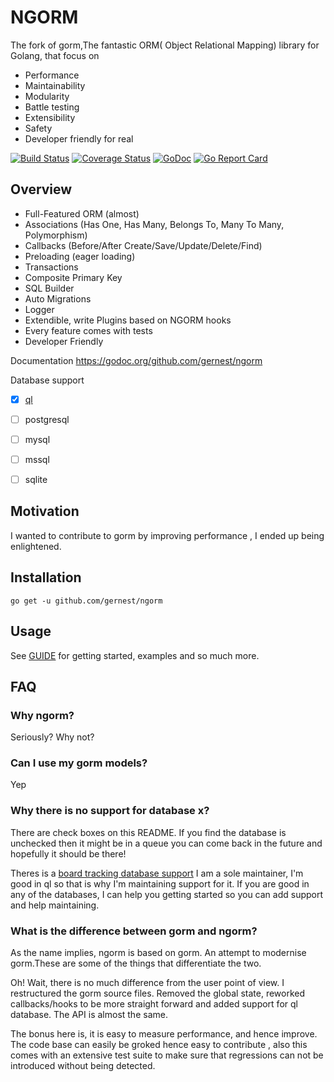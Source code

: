 # NGORM

 The fork of gorm,The fantastic ORM( Object Relational Mapping) library for Golang, that focus on

* Performance
* Maintainability
* Modularity
* Battle testing
* Extensibility
* Safety
* Developer friendly for real

[![Build Status](https://travis-ci.org/gernest/ngorm.svg?branch=master)](https://travis-ci.org/gernest/ngorm) [![Coverage Status](https://coveralls.io/repos/github/gernest/ngorm/badge.svg?branch=master)](https://coveralls.io/github/gernest/ngorm?branch=master) [![GoDoc](https://godoc.org/github.com/gernest/ngorm?status.svg)](https://godoc.org/github.com/gernest/ngorm) [![Go Report Card](https://goreportcard.com/badge/github.com/gernest/ngorm)](https://goreportcard.com/report/github.com/gernest/ngorm)

## Overview

* Full-Featured ORM (almost)
* Associations (Has One, Has Many, Belongs To, Many To Many, Polymorphism)
* Callbacks (Before/After Create/Save/Update/Delete/Find)
* Preloading (eager loading)
* Transactions
* Composite Primary Key
* SQL Builder
* Auto Migrations
* Logger
* Extendible, write Plugins based on NGORM hooks
* Every feature comes with tests
* Developer Friendly

Documentation https://godoc.org/github.com/gernest/ngorm

Database support

- [x] [ql](https://godoc.org/github.com/cznic/ql)
- [ ] postgresql
- [ ] mysql
- [ ] mssql
- [ ] sqlite


##  Motivation

I wanted to contribute to gorm by improving performance , I ended up being
enlightened.

## Installation

	go get -u github.com/gernest/ngorm



## Usage

See [GUIDE](GUIDE.md) for getting started, examples and so much more.

##  FAQ

### Why ngorm?

Seriously? Why not?

###  Can I use my gorm models?

Yep

### Why there is no support for database x?

There are check boxes on this README. If you find the database is unchecked then
it might be in a queue you can come back in the future and hopefully it should be
there!

Theres is a [board tracking database support](https://github.com/gernest/ngorm/projects/2)
I am a sole maintainer, I'm good in ql so that is why I'm maintaining support
for it. If you are good in any of the databases, I can help you getting started
so you can add support and help maintaining.

### What is the difference between gorm and ngorm?

As the name implies, ngorm is based on gorm. An attempt to modernise gorm.These
are some of the things that differentiate the two.

Oh! Wait, there is no much difference from the user point of view. I
restructured the gorm  source files. Removed the global state, reworked
callbacks/hooks to be more straight forward and added support for ql database.
The API is almost the same.

The bonus here is, it is easy to measure performance, and hence improve. The
code base can easily be groked hence easy to contribute  , also this comes with
an extensive test suite to make sure that regressions can not be introduced
without being detected.
